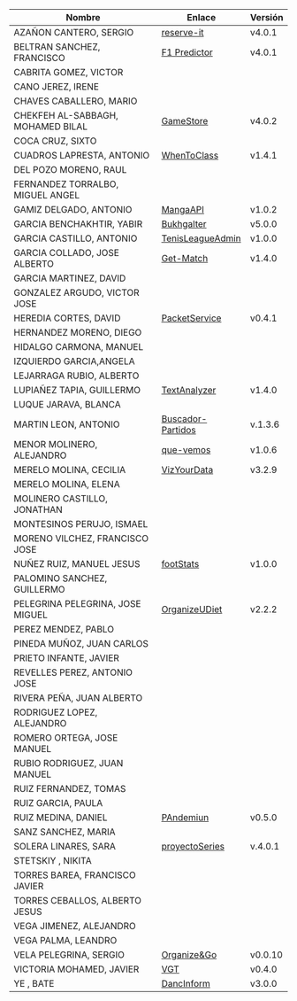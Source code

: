 | Nombre | Enlace | Versión |
|--------|--------|---------|
| AZAÑON CANTERO, SERGIO| [reserve-it](https://github.com/sergiocantero8/reserve-it) | v4.0.1 |
| BELTRAN SANCHEZ, FRANCISCO| [F1 Predictor](https://github.com/currobeltran/F1-Predictor) | v4.0.1 |
| CABRITA GOMEZ, VICTOR| | |
| CANO JEREZ, IRENE| | |
| CHAVES CABALLERO, MARIO| | |
| CHEKFEH AL-SABBAGH, MOHAMED BILAL| [GameStore](https://github.com/biilal1999/GameStore) | v4.0.2 |
| COCA CRUZ, SIXTO| | |
| CUADROS LAPRESTA, ANTONIO| [WhenToClass](https://github.com/antoniocuadros/WhenToClass) | v1.4.1 |
| DEL POZO MORENO, RAUL| | |
| FERNANDEZ TORRALBO, MIGUEL ANGEL| | |
| GAMIZ DELGADO, ANTONIO | [MangaAPI](https://github.com/antoniogamiz/manga-api) | v1.0.2 |
| GARCIA BENCHAKHTIR, YABIR| [Bukhgalter](https://github.com/yabirgb/bukhgalter) | v5.0.0 |
| GARCIA CASTILLO, ANTONIO| [TenisLeagueAdmin](https://github.com/antOnioOnio/TenisLeagueAdmin) | v1.0.0 |
| GARCIA COLLADO, JOSE ALBERTO| [Get-Match](https://github.com/joseegc10/get-match) | v1.4.0 |
| GARCIA MARTINEZ, DAVID| | |
| GONZALEZ ARGUDO, VICTOR JOSE| | |
| HEREDIA CORTES, DAVID| [PacketService](https://github.com/XDavid1999/PacketService) | v0.4.1 |
| HERNANDEZ MORENO, DIEGO| | |
| HIDALGO CARMONA, MANUEL| | |
| IZQUIERDO GARCIA,ANGELA| | |
| LEJARRAGA RUBIO, ALBERTO| | |
| LUPIAÑEZ TAPIA, GUILLERMO | [TextAnalyzer](https://github.com/guillelpnz/TextAnalyzer) | v1.4.0 |
| LUQUE JARAVA, BLANCA| | |
| MARTIN LEON, ANTONIO| [Buscador-Partidos](https://github.com/antonioml97/BuscadorPartidos) | v.1.3.6 |
| MENOR MOLINERO, ALEJANDRO| [que-vemos](https://github.com/AlexMenor/que-vemos) | v1.0.6 |
| MERELO MOLINA, CECILIA| [VizYourData](https://github.com/cecimerelo/VizYourData) | v3.2.9 |
| MERELO MOLINA, ELENA| | |
| MOLINERO CASTILLO, JONATHAN| | |
| MONTESINOS PERUJO, ISMAEL| | |
| MORENO VILCHEZ, FRANCISCO JOSE| | |
| NUÑEZ RUIZ, MANUEL JESUS| [footStats](https://github.com/ManuelJNunez/footStats) | v1.0.0 |
| PALOMINO SANCHEZ, GUILLERMO| | |
| PELEGRINA PELEGRINA, JOSE MIGUEL| [OrganizeUDiet](https://github.com/josemip98/OrganizeUDiet) | v2.2.2 |
| PEREZ MENDEZ, PABLO| | |
| PINEDA MUÑOZ, JUAN CARLOS| | |
| PRIETO INFANTE, JAVIER| | |
| REVELLES PEREZ, ANTONIO JOSE| | |
| RIVERA PEÑA, JUAN ALBERTO| | |
| RODRIGUEZ LOPEZ, ALEJANDRO| | |
| ROMERO ORTEGA, JOSE MANUEL| | |
| RUBIO RODRIGUEZ, JUAN MANUEL| | |
| RUIZ FERNANDEZ, TOMAS| | |
| RUIZ GARCIA, PAULA| | |
| RUIZ MEDINA, DANIEL| [PAndemiun](https://github.com/DanielRuizMed/PAndemium) | v0.5.0 |
| SANZ SANCHEZ, MARIA| | |
| SOLERA LINARES, SARA| [proyectoSeries](https://github.com/sarasolera/proyectoSeries) | v.4.0.1 |
| STETSKIY , NIKITA| | |
| TORRES BAREA, FRANCISCO JAVIER| | |
| TORRES CEBALLOS, ALBERTO JESUS| | |
| VEGA JIMENEZ, ALEJANDRO| | |
| VEGA PALMA, LEANDRO| | |
| VELA PELEGRINA, SERGIO| [Organize&Go](https://github.com/sergiovp/IV-OrganizeAndGo) | v0.0.10 |
| VICTORIA MOHAMED, JAVIER| [VGT](https://github.com/javizzyv/VideoGameTracker) | v0.4.0 |
| YE , BATE|[DancInform](https://github.com/WolfYe98/Proyecto_IV_Bate) | v3.0.0|
